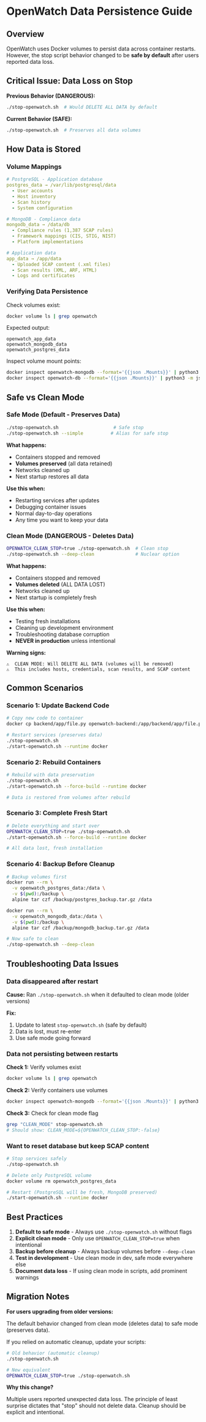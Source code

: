 # OpenWatch Data Persistence Guide

## Overview

OpenWatch uses Docker volumes to persist data across container restarts. However, the stop script behavior changed to be **safe by default** after users reported data loss.

## Critical Issue: Data Loss on Stop

**Previous Behavior (DANGEROUS):**
```bash
./stop-openwatch.sh  # Would DELETE ALL DATA by default
```

**Current Behavior (SAFE):**
```bash
./stop-openwatch.sh  # Preserves all data volumes
```

## How Data is Stored

### Volume Mappings

```yaml
# PostgreSQL - Application database
postgres_data → /var/lib/postgresql/data
  - User accounts
  - Host inventory
  - Scan history
  - System configuration

# MongoDB - Compliance data
mongodb_data → /data/db
  - Compliance rules (1,387 SCAP rules)
  - Framework mappings (CIS, STIG, NIST)
  - Platform implementations

# Application data
app_data → /app/data
  - Uploaded SCAP content (.xml files)
  - Scan results (XML, ARF, HTML)
  - Logs and certificates
```

### Verifying Data Persistence

Check volumes exist:
```bash
docker volume ls | grep openwatch
```

Expected output:
```
openwatch_app_data
openwatch_mongodb_data
openwatch_postgres_data
```

Inspect volume mount points:
```bash
docker inspect openwatch-mongodb --format='{{json .Mounts}}' | python3 -m json.tool
docker inspect openwatch-db --format='{{json .Mounts}}' | python3 -m json.tool
```

## Safe vs Clean Mode

### Safe Mode (Default - Preserves Data)

```bash
./stop-openwatch.sh                    # Safe stop
./stop-openwatch.sh --simple          # Alias for safe stop
```

**What happens:**
- Containers stopped and removed
- **Volumes preserved** (all data retained)
- Networks cleaned up
- Next startup restores all data

**Use this when:**
- Restarting services after updates
- Debugging container issues
- Normal day-to-day operations
- Any time you want to keep your data

### Clean Mode (DANGEROUS - Deletes Data)

```bash
OPENWATCH_CLEAN_STOP=true ./stop-openwatch.sh  # Clean stop
./stop-openwatch.sh --deep-clean               # Nuclear option
```

**What happens:**
- Containers stopped and removed
- **Volumes deleted** (ALL DATA LOST)
- Networks cleaned up
- Next startup is completely fresh

**Use this when:**
- Testing fresh installations
- Cleaning up development environment
- Troubleshooting database corruption
- **NEVER in production** unless intentional

**Warning signs:**
```
⚠️  CLEAN MODE: Will DELETE ALL DATA (volumes will be removed)
⚠️  This includes hosts, credentials, scan results, and SCAP content
```

## Common Scenarios

### Scenario 1: Update Backend Code
```bash
# Copy new code to container
docker cp backend/app/file.py openwatch-backend:/app/backend/app/file.py

# Restart services (preserves data)
./stop-openwatch.sh
./start-openwatch.sh --runtime docker
```

### Scenario 2: Rebuild Containers
```bash
# Rebuild with data preservation
./stop-openwatch.sh
./start-openwatch.sh --force-build --runtime docker

# Data is restored from volumes after rebuild
```

### Scenario 3: Complete Fresh Start
```bash
# Delete everything and start over
OPENWATCH_CLEAN_STOP=true ./stop-openwatch.sh
./start-openwatch.sh --force-build --runtime docker

# All data lost, fresh installation
```

### Scenario 4: Backup Before Cleanup
```bash
# Backup volumes first
docker run --rm \
  -v openwatch_postgres_data:/data \
  -v $(pwd):/backup \
  alpine tar czf /backup/postgres_backup.tar.gz /data

docker run --rm \
  -v openwatch_mongodb_data:/data \
  -v $(pwd):/backup \
  alpine tar czf /backup/mongodb_backup.tar.gz /data

# Now safe to clean
./stop-openwatch.sh --deep-clean
```

## Troubleshooting Data Issues

### Data disappeared after restart

**Cause:** Ran `./stop-openwatch.sh` when it defaulted to clean mode (older versions)

**Fix:**
1. Update to latest `stop-openwatch.sh` (safe by default)
2. Data is lost, must re-enter
3. Use safe mode going forward

### Data not persisting between restarts

**Check 1:** Verify volumes exist
```bash
docker volume ls | grep openwatch
```

**Check 2:** Verify containers use volumes
```bash
docker inspect openwatch-mongodb --format='{{json .Mounts}}' | python3 -m json.tool
```

**Check 3:** Check for clean mode flag
```bash
grep "CLEAN_MODE" stop-openwatch.sh
# Should show: CLEAN_MODE=${OPENWATCH_CLEAN_STOP:-false}
```

### Want to reset database but keep SCAP content

```bash
# Stop services safely
./stop-openwatch.sh

# Delete only PostgreSQL volume
docker volume rm openwatch_postgres_data

# Restart (PostgreSQL will be fresh, MongoDB preserved)
./start-openwatch.sh --runtime docker
```

## Best Practices

1. **Default to safe mode** - Always use `./stop-openwatch.sh` without flags
2. **Explicit clean mode** - Only use `OPENWATCH_CLEAN_STOP=true` when intentional
3. **Backup before cleanup** - Always backup volumes before `--deep-clean`
4. **Test in development** - Use clean mode in dev, safe mode everywhere else
5. **Document data loss** - If using clean mode in scripts, add prominent warnings

## Migration Notes

**For users upgrading from older versions:**

The default behavior changed from clean mode (deletes data) to safe mode (preserves data).

If you relied on automatic cleanup, update your scripts:
```bash
# Old behavior (automatic cleanup)
./stop-openwatch.sh

# New equivalent
OPENWATCH_CLEAN_STOP=true ./stop-openwatch.sh
```

**Why this change?**

Multiple users reported unexpected data loss. The principle of least surprise dictates that "stop" should not delete data. Cleanup should be explicit and intentional.
